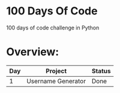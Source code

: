 # 100 Days Of Code
100 days of code challenge in Python

# Overview:

|Day| Project| Status |
|--|--|--|
|1|Username Generator| Done|
